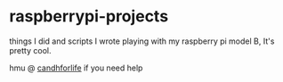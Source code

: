 # raspberrypi-projects
things I did and scripts I wrote playing with my raspberry pi model B, It's pretty cool. 

hmu @ [candhforlife](https://twitter.com/candhforlife) if you need help
